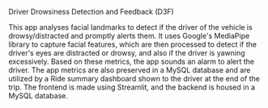 Driver Drowsiness Detection and Feedback (D3F)

This app analyses facial landmarks to detect if the driver of the vehicle is drowsy/distracted and promptly alerts them. It uses Google's MediaPipe library to capture facial features, which are then processed to detect if the driver's eyes are distracted or drowsy, and also if the driver is yawning excessively. Based on these metrics, the app sounds an alarm to alert the driver. The app metrics are also preserved in a MySQL database and are utilized by a Ride summary dashboard shown to the driver at the end of the trip. The frontend is made using Streamlit, and the backend is housed in a MySQL database. 
